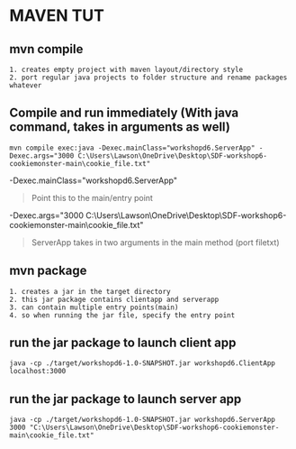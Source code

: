 # MAVEN TUT

## mvn compile
    1. creates empty project with maven layout/directory style
    2. port regular java projects to folder structure and rename packages whatever




## Compile and run immediately (With java command, takes in arguments as well)
    mvn compile exec:java -Dexec.mainClass="workshopd6.ServerApp" -Dexec.args="3000 C:\Users\Lawson\OneDrive\Desktop\SDF-workshop6-cookiemonster-main\cookie_file.txt"

-Dexec.mainClass="workshopd6.ServerApp"
> Point this to the main/entry point

-Dexec.args="3000 C:\Users\Lawson\OneDrive\Desktop\SDF-workshop6-cookiemonster-main\cookie_file.txt"
>ServerApp takes in two arguments in the main method (port filetxt)



## mvn package
    1. creates a jar in the target directory
    2. this jar package contains clientapp and serverapp
    3. can contain multiple entry points(main)
    4. so when running the jar file, specify the entry point



## run the jar package to launch client app
    java -cp ./target/workshopd6-1.0-SNAPSHOT.jar workshopd6.ClientApp localhost:3000

## run the jar package to launch server app
    java -cp ./target/workshopd6-1.0-SNAPSHOT.jar workshopd6.ServerApp 3000 "C:\Users\Lawson\OneDrive\Desktop\SDF-workshop6-cookiemonster-main\cookie_file.txt"